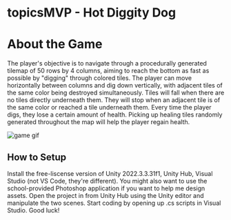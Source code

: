 # topicsMVP - Hot Diggity Dog

# About the Game

The player's objective is to navigate through a procedurally generated tilemap of 50 rows by 4 columns, aiming to reach the bottom as fast as possible by "digging" through colored tiles. The player can move horizontally between columns and dig down vertically, with adjacent tiles of the same color being destroyed simultaneously. Tiles will fall when there are no tiles directly underneath them. They will stop when an adjacent tile is of the same color or reached a tile underneath them. Every time the player digs, they lose a certain amount of health. Picking up healing tiles randomly generated throughout the map will help the player regain health.

![game gif](https://github.com/john-xu-school/topicsMVP/blob/main/game_gif.gif)

## How to Setup
Install the free-liscense version of Unity 2022.3.3.31f1, Unity Hub, Visual Studio (not VS Code, they're different). You might also want to use the school-provided Photoshop application if you want to help me design assets. Open the project in from Unity Hub using the Unity editor and manipulate the two scenes. Start coding by opening up .cs scripts in Visual Studio. Good luck!

